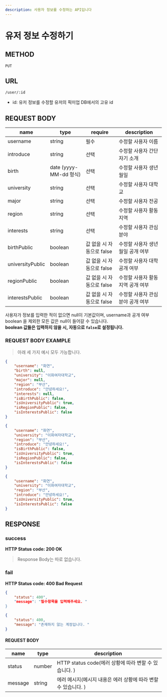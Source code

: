 ```yaml
---
description: 사용자 정보를 수정하는 API입니다
---
```


# 유저 정보 수정하기

## METHOD

```text
PUT
```

## URL

```text
/user/:id
```

* id: 유저 정보를 수정할 유저의 픽미업 DB에서의 고유 id

## REQUEST BODY

|name|type|require|description|
|---|---|---|---|
|username|string|필수|수정할 사용자 이름|
|introduce|string|선택|수정할 사용자 간단 자기 소개|
|birth|date \(yyyy-MM-dd 형식\)|선택|수정할 사용자 생년월일|
|university|string|선택|수정할 사용자 대학교|
|major|string|선택|수정할 사용자 전공|
|region|string|선택|수정할 사용자 활동 지역|
|interests|string|선택|수정할 사용자 관심분야|
|birthPublic|boolean|값 없을 시 자동으로 false|수정할 사용자 생년월일 공개 여부|
|universityPublic|boolean|값 없을 시 자동으로 false|수정할 사용자 대학 공개 여부|
|regionPublic|boolean|값 없을 시 자동으로 false|수정할 사용자 활동 지역 공개 여부|
|interestsPublic|boolean|값 없을 시 자동으로 false|수정할 사용자 관심 분야 공개 여부|

사용자가 정보를 입력한 적이 없으면 null이 기본값이며, username과 공개 여부 boolean 을 제외한 모든 값은 null이 들어갈 수 있습니다.  
**boolean 값들은 입력하지 않을 시, 자동으로 `false`로 설정됩니다.** 


### REQUEST BODY EXAMPLE
> 아래 세 가지 예시 모두 가능합니다.   

```json
{
    "username": "화연",
    "birth": null,
    "university": "이화여자대학교",
    "major": null,
    "region": "부산",
    "introduce": "안녕하세요!",
    "interests": null,
    "isBirthPublic": false,
    "isUniversityPublic": true,
    "isRegionPublic": false,
    "isInterestsPublic": false
}
```

```json
{
    "username": "화연",
    "university": "이화여자대학교",
    "region": "부산",
    "introduce": "안녕하세요!",
    "isBirthPublic": false,
    "isUniversityPublic": true,
    "isRegionPublic": false,
    "isInterestsPublic": false
}
```

```json
{
    "username": "화연",
    "university": "이화여자대학교",
    "region": "부산",
    "introduce": "안녕하세요!",
    "isUniversityPublic": true,
    "isInterestsPublic": false
}
```
## RESPONSE

### success

**HTTP Status code: 200 OK**
> Response Body는 따로 없습니다.  


### fail

**HTTP Status code: 400 Bad Request**

```json
{
    "status": 400",
    "message": "필수항목을 입력해주세요. "
}
```
```json
{
    "status": 400,
    "message": "존재하지 않는 계정입니다. "
}
```

#### REQUEST BODY
|name|type|description|
|---|---|---|
|status|number|HTTP status code(에러 상황에 따라 변할 수 있습니다. )|
|message|string|에러 메시지(메시지 내용은 에러 상황에 따라 변할 수 있습니다. )|
